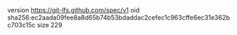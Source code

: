 version https://git-lfs.github.com/spec/v1
oid sha256:ec2aada09fee8a8d65b74b53bdaddac2cefec1c963cffe6ec31e362bc703c15c
size 229
